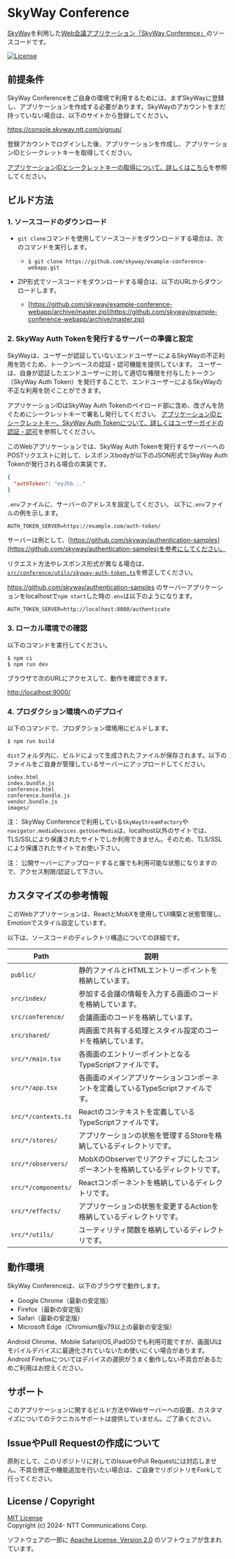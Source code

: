 # SkyWay Conference

[SkyWay](https://skyway.ntt.com/)を利用した[Web会議アプリケーション「SkyWay Conference」](https://conf.demo.skyway.ntt.com/)のソースコードです。

[![License][license-image]][license-url]

## 前提条件

SkyWay Conferenceをご自身の環境で利用するためには、まずSkyWayに登録し、アプリケーションを作成する必要があります。SkyWayのアカウントをまだ持っていない場合は、以下のサイトから登録してください。

https://console.skyway.ntt.com/signup/

登録アカウントでログインした後、アプリケーションを作成し、アプリケーションIDとシークレットキーを取得してください。

[アプリケーションIDとシークレットキーの取得について、詳しくはこちら](https://skyway.ntt.com/ja/docs/user-guide/javascript-sdk/quickstart/#164)を参照してください。

## ビルド方法

### 1. ソースコードのダウンロード

- `git clone`コマンドを使用してソースコードをダウンロードする場合は、次のコマンドを実行します。

  - ```shell
    $ git clone https://github.com/skyway/example-conference-webapp.git
    ```

- ZIP形式でソースコードをダウンロードする場合は、以下のURLからダウンロードします。

  - [https://github.com/skyway/example-conference-webapp/archive/master.zip](https://github.com/skyway/example-conference-webapp/archive/master.zip)

### 2. SkyWay Auth Tokenを発行するサーバーの準備と設定

SkyWayは、ユーザーが認証していないエンドユーザーによるSkyWayの不正利用を防ぐため、トークンベースの認証・認可機能を提供しています。 ユーザーは、自身が認証したエンドユーザーに対して適切な権限を付与したトークン（SkyWay Auth Token）を発行することで、エンドユーザーによるSkyWayの不正な利用を防ぐことができます。

アプリケーションIDはSkyWay Auth Tokenのペイロード部に含め、改ざんを防ぐためにシークレットキーで署名し発行してください。
[アプリケーションIDとシークレットキー、SkyWay Auth Tokenについて、詳しくはユーザーガイドの認証・認可](https://skyway.ntt.com/ja/docs/user-guide/authentication/)を参照してください。

このWebアプリケーションでは、SkyWay Auth Tokenを発行するサーバーへのPOSTリクエストに対して、レスポンスbodyが以下のJSON形式でSkyWay Auth Tokenが発行される場合の実装です。
```json
{
  "authToken": "eyJhb..."
}
```

`.env`ファイルに、サーバーのアドレスを設定してください。
以下に`.env`ファイルの例を示します。

```dotenv:.env
AUTH_TOKEN_SERVER=https://example.com/auth-token/
```

サーバーは例として、[https://github.com/skyway/authentication-samples](https://github.com/skyway/authentication-samples)を参考にしてください。

リクエスト方法やレスポンス形式が異なる場合は、[`src/conference/utils/skyway-auth-token.ts`](https://github.com/skyway/example-conference-webapp/blob/main/src/conference/utils/skyway-auth-token.ts)を修正してください。

https://github.com/skyway/authentication-samples のサーバーアプリケーションをlocalhostで`npm start`した時の`.env`は以下のようになります。

```dotenv:.env
AUTH_TOKEN_SERVER=http://localhost:8080/authenticate
```

### 3. ローカル環境での確認

以下のコマンドを実行してください。

```shell
$ npm ci
$ npm run dev
```

ブラウザで次のURLにアクセスして、動作を確認できます。

[http://localhost:9000/](http://localhost:9000/)

### 4. プロダクション環境へのデプロイ

以下のコマンドで、プロダクション環境用にビルドします。

```shell
$ npm run build
```

`dist`フォルダ内に、ビルドによって生成されたファイルが保存されます。以下のファイルをご自身が管理しているサーバーにアップロードしてください。

```
index.html
index.bundle.js
conference.html
conference.bundle.js
vendor.bundle.js
images/
```

注： SkyWay Conferenceで利用している`SkyWayStreamFactory`や`navigator.mediaDevices.getUserMedia`は、localhost以外のサイトでは、TLS/SSLにより保護されたサイトでしか利用できません。そのため、TLS/SSLにより保護されたサイトでお使い下さい。

注： 公開サーバーにアップロードすると誰でも利用可能な状態になりますので、アクセス制限/認証して下さい。

## カスタマイズの参考情報

このWebアプリケーションは、ReactとMobXを使用してUI構築と状態管理し、Emotionでスタイル設定しています。

以下は、ソースコードのディレクトリ構造についての詳細です。

| Path | 説明 |
| --- | --- |
| `public/`           | 静的ファイルとHTMLエントリーポイントを格納しています。 |
| `src/index/`        | 参加する会議の情報を入力する画面のコードを格納しています。 |
| `src/conference/`   | 会議画面のコードを格納しています。 |
| `src/shared/`       | 両画面で共有する処理とスタイル設定のコードを格納しています。 |
| `src/*/main.tsx`    | 各画面のエントリーポイントとなるTypeScriptファイルです。 |
| `src/*/app.tsx`     | 各画面のメインアプリケーションコンポーネントを定義しているTypeScriptファイルです。 |
| `src/*/contexts.ts` | Reactのコンテキストを定義しているTypeScriptファイルです。 |
| `src/*/stores/`     | アプリケーションの状態を管理するStoreを格納しているディレクトリです。 |
| `src/*/observers/`  | MobXのObserverでリアクティブにしたコンポーネントを格納しているディレクトリです。 |
| `src/*/components/` | Reactコンポーネントを格納しているディレクトリです。 |
| `src/*/effects/`    | アプリケーションの状態を変更するActionを格納しているディレクトリです。 |
| `src/*/utils/`      | ユーティリティ関数を格納しているディレクトリです。 |

## 動作環境

SkyWay Conferenceは、以下のブラウザで動作します。
- Google Chrome（最新の安定版）
- Firefox（最新の安定版）
- Safari（最新の安定版）
- Microsoft Edge（Chromium版v79以上の最新の安定版）

Android Chrome、Mobile Safari(iOS,iPadOS)でも利用可能ですが、画面UIはモバイルデバイスに最適化されていないため使いにくい場合があります。Android Firefoxについてはデバイスの選択がうまく動作しない不具合があるためご利用はお控えください。

## サポート

このアプリケーションに関するビルド方法やWebサーバーへの設置、カスタマイズについてのテクニカルサポートは提供していません。ご了承ください。

## IssueやPull Requestの作成について

原則として、このリポジトリに対してのIssueやPull Requestには対応しません。不具合修正や機能追加を行いたい場合は、ご自身でリポジトリをForkして行ってください。

## License / Copyright

[MIT License](./LICENSE)  
Copyright (c) 2024- NTT Communications Corp.

ソフトウェアの一部に [Apache License, Version 2.0](https://www.apache.org/licenses/LICENSE-2.0) のソフトウェアが含まれています。

[license-url]: https://github.com/skyway/example-conference-webapp/blob/main/LICENSE
[license-image]: https://img.shields.io/github/license/skyway/example-conference-webapp